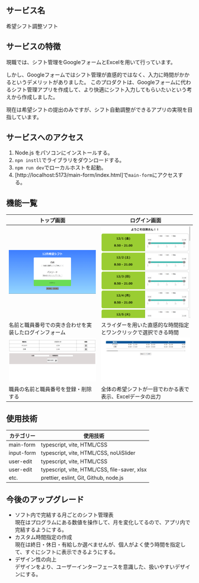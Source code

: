 ## サービス名

希望シフト調整ソフト

## サービスの特徴

現職では、シフト管理をGoogleフォームとExcelを用いて行っています。

しかし、Googleフォームではシフト管理が直感的ではなく、入力に時間がかかるというデメリットがありました。
このプロダクトは、Googleフォームに代わるシフト管理アプリを作成して、より快適にシフト入力してもらいたいという考えから作成しました。

現在は希望シフトの提出のみですが、シフト自動調整ができるアプリの実現を目指しています。

## サービスへのアクセス

1. Node.js をパソコンにインストールする。
2. `npn instll`でライブラリをダウンロードする。
3. `npm run dev`でローカルホストを起動。
4. [http://localhost:5173/main-form/index.html]で`main-form`にアクセスする。

## 機能一覧

| トップ画面                                                   | ログイン画面                                                     |
| ------------------------------------------------------------ | ---------------------------------------------------------------- |
| ![メイン画面](./screenshot/main-form.png)                    | ![希望シフト記入画面](./screenshot/input-form.png)               |
| 名前と職員番号での突き合わせを実装したログインフォーム | スライダーを用いた直感的な時間指定とワンクリックで選択できる時間 |
| ![ユーザー編集画面](./screenshot/user-edit.png)              | ![希望シフト結果の表示](./screenshot/result.png)                 |
| 職員の名前と職員番号を登録・削除する           | 全体の希望シフトが一目でわかる表で表示、Excelデータの出力        |

## 使用技術

| カテゴリー | 使用技術                                     |
| ---------- | -------------------------------------------- |
| main-form  | typescript, vite, HTML/CSS                   |
| input-form | typescript, vite, HTML/CSS, noUiSlider       |
| user-edit  | typescript, vite, HTML/CSS                   |
| user-edit  | typescript, vite, HTML/CSS, file-saver, xlsx |
| etc.       | prettier, eslint, Git, Github, node.js       |

## 今後のアップグレード

- ソフト内で完結する月ごとのシフト管理表</br>
 現在はプログラムにある数値を操作して、月を変化してるので、アプリ内で完結するようにする。
- カスタム時間指定の作成</br>
 現在は終日・休日・有給しか選べませんが、個人がよく使う時間を指定して、すぐにシフトに表示できるようにする。
- デザイン性の向上</br>
 デザインをより、ユーザーインターフェースを意識した、扱いやすいデザインにする。
